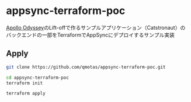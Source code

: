# appsync-terraform-poc

[Apollo Odyssey](https://www.apollographql.com/tutorials/)のLift-offで作るサンプルアプリケーション（Catstronaut）のバックエンドの一部をTerraformでAppSyncにデプロイするサンプル実装

## Apply

```sh
git clone https://github.com/qmotas/appsync-terraform-poc.git
```

```sh
cd appsync-terraform-poc
terraform init
```

```sh
terraform apply
```
